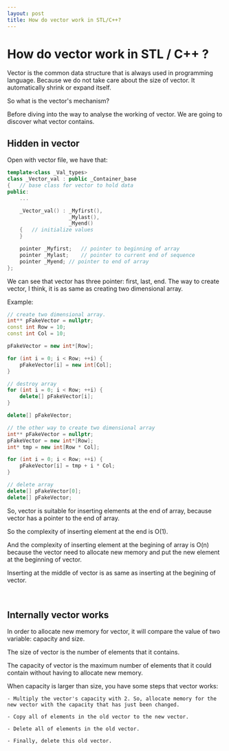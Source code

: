 ```yaml
---
layout: post
title: How do vector work in STL/C++?
---
```


# How do vector work in STL / C++ ?

Vector is the common data structure that is always used in programming language. Because we do not take care about the size of vector. It automatically shrink or expand itself. 

So what is the vector's mechanism?

Before diving into the way to analyse the working of vector. We are going to discover what vector contains. 

## Hidden in vector

Open with vector file, we have that: 

```C++
template<class _Val_types>
class _Vector_val : public _Container_base
{	// base class for vector to hold data
public:
	...

	_Vector_val() : _Myfirst(),
		            _Mylast(),
		            _Myend()
	{	// initialize values
	}

	pointer _Myfirst;	// pointer to beginning of array
	pointer _Mylast;	// pointer to current end of sequence
	pointer _Myend;	// pointer to end of array
};
```

We can see that vector has three pointer: first, last, end. The way to create vector, I think, it is as same as creating two dimensional array. 

Example: 
<br>
```C++
// create two dimensional array.
int** pFakeVector = nullptr; 
const int Row = 10;
const int Col = 10;

pFakeVector = new int*[Row];

for (int i = 0; i < Row; ++i) {
	pFakeVector[i] = new int[Col];
}

// destroy array
for (int i = 0; i < Row; ++i) {
	delete[] pFakeVector[i];
}

delete[] pFakeVector;

// the other way to create two dimensional array
int** pFakeVector = nullptr; 
pFakeVector = new int*[Row];
int* tmp = new int[Row * Col];

for (int i = 0; i < Row; ++i) {
	pFakeVector[i] = tmp + i * Col;
}

// delete array
delete[] pFakeVector[0];
delete[] pFakeVector;

```


So, vector is suitable for inserting elements at the end of array, because vector has a pointer to the end of array. 

So the complexity of inserting element at the end is O(1).

And the complexity of inserting element at the begining of array is O(n) because the vector need to allocate new memory and put the new element at the beginning of vector. 

Inserting at the middle of vector is as same as inserting at the begining of vector. 

<br>

## Internally vector works

In order to allocate new memory for vector, it will compare the value of two variable: capacity and size. 

The size of vector is the number of elements that it contains. 

The capacity of vector is the maximum number of elements that it could contain without having to allocate new memory. 

When capacity is larger than size, you have some steps that vector works:

	- Multiply the vector's capacity with 2. So, allocate memory for the new vector with the capacity that has just been changed. 
  
    - Copy all of elements in the old vector to the new vector. 
  
    - Delete all of elements in the old vector. 

    - Finally, delete this old vector. 

